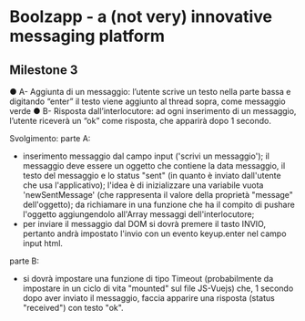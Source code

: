 # Boolzapp - a (not very) innovative messaging platform

## Milestone 3
● A- Aggiunta di un messaggio: l’utente scrive un testo nella parte bassa e digitando
“enter” il testo viene aggiunto al thread sopra, come messaggio verde
● B- Risposta dall’interlocutore: ad ogni inserimento di un messaggio, l’utente riceverà
un “ok” come risposta, che apparirà dopo 1 secondo.

Svolgimento:
parte A:
- inserimento messaggio dal campo input ('scrivi un messaggio'); il messaggio deve essere un oggetto che contiene la data messaggio, il testo del messaggio e lo status "sent" (in quanto è inviato dall'utente che usa l'applicativo); l'idea è di inizializzare una variabile vuota 'newSentMessage' (che rappresenta il valore della proprietà "message" dell'oggetto); da richiamare in una funzione che ha il compito di pushare l'oggetto aggiungendolo all'Array messaggi dell'interlocutore;
- per inviare il messaggio dal DOM si dovrà premere il tasto INVIO, pertanto andrà impostato l'invio con un evento keyup.enter nel campo input html.

parte B:
- si dovrà impostare una funzione di tipo Timeout (probabilmente da impostare in un ciclo di vita "mounted" sul file JS-Vuejs) che, 1 secondo dopo aver inviato il messaggio, faccia apparire una risposta (status "received") con testo "ok".

